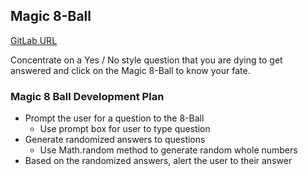 ## Magic 8-Ball
[GitLab URL]()

Concentrate on a Yes / No style question that you are dying to get answered and click on the Magic 8-Ball to know your fate.

### Magic 8 Ball Development Plan
* Prompt the user for a question to the 8-Ball
   * Use prompt box for user to type question
* Generate randomized answers to questions
   * Use Math.random method to generate random whole numbers 
* Based on the randomized answers, alert the user to their answer